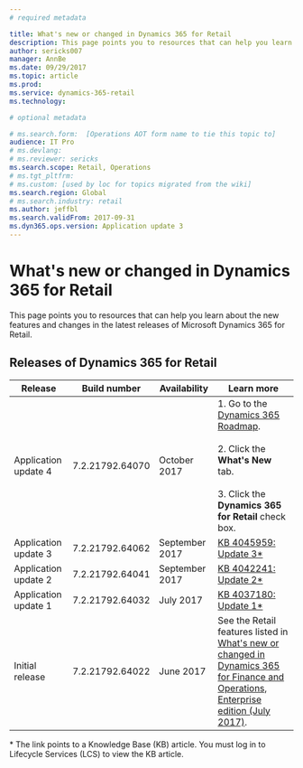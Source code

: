 ```yaml
---
# required metadata

title: What's new or changed in Dynamics 365 for Retail
description: This page points you to resources that can help you learn about the new features in the latest releases of Microsoft Dynamics 365 for Retail.
author: sericks007
manager: AnnBe
ms.date: 09/29/2017
ms.topic: article
ms.prod: 
ms.service: dynamics-365-retail
ms.technology: 

# optional metadata

# ms.search.form:  [Operations AOT form name to tie this topic to]
audience: IT Pro
# ms.devlang: 
# ms.reviewer: sericks
ms.search.scope: Retail, Operations 
# ms.tgt_pltfrm: 
# ms.custom: [used by loc for topics migrated from the wiki]
ms.search.region: Global
# ms.search.industry: retail
ms.author: jeffbl
ms.search.validFrom: 2017-09-31  
ms.dyn365.ops.version: Application update 3 
---
```


# What's new or changed in Dynamics 365 for Retail

This page points you to resources that can help you learn about the new features and changes in the latest releases of Microsoft Dynamics 365 for Retail.

## Releases of Dynamics 365 for Retail

|Release | Build number | Availability | Learn more |
|--------|--------------|--------------|------------|
|Application update 4 | 7.2.21792.64070 | October 2017 | 1. Go to the [Dynamics 365 Roadmap](https://roadmap.dynamics.com/).<br><br>2. Click the **What's New** tab.<br><br>3. Click the **Dynamics 365 for Retail** check box. |
|Application update 3 | 7.2.21792.64062 | September 2017 |[KB 4045959: Update 3*](https://fix.lcs.dynamics.com/Issue/Resolved?kb=4045959&bugId=3857200&qc=a4c0715ff69d491d63c424f56b124f458ac3ca422e4a74c67d23a58b16050ad1)|
|Application update 2 | 7.2.21792.64041 | September 2017 | [KB 4042241: Update 2*](https://fix.lcs.dynamics.com/Issue/Resolved?kb=4042241&bugId=3850819&qc=578d82fcfe02befb2a2ee4af467bda26af88742548e1bd8291a359ebdb360410)|
|Application update 1 |7.2.21792.64032   | July 2017|[KB 4037180: Update 1*](https://fix.lcs.dynamics.com/Issue/Resolved?kb=4037180&bugId=3848337&qc=578d82fcfe02befb2a2ee4af467bda26af88742548e1bd8291a359ebdb360410)|
|Initial release | 7.2.21792.64022| June 2017 | See the Retail features listed in [What's new or changed in Dynamics 365 for Finance and Operations, Enterprise edition (July 2017)](/dynamics365/unified-operations/dev-itpro/get-started/whats-new-application-July-2017-update). |

\* The link points to a Knowledge Base (KB) article. You must log in to Lifecycle Services (LCS) to view the KB article.
